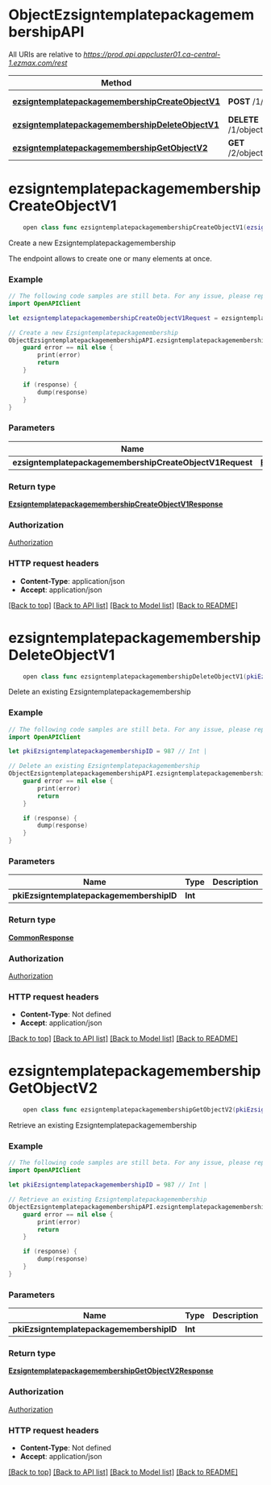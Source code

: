 # ObjectEzsigntemplatepackagemembershipAPI

All URIs are relative to *https://prod.api.appcluster01.ca-central-1.ezmax.com/rest*

Method | HTTP request | Description
------------- | ------------- | -------------
[**ezsigntemplatepackagemembershipCreateObjectV1**](ObjectEzsigntemplatepackagemembershipAPI.md#ezsigntemplatepackagemembershipcreateobjectv1) | **POST** /1/object/ezsigntemplatepackagemembership | Create a new Ezsigntemplatepackagemembership
[**ezsigntemplatepackagemembershipDeleteObjectV1**](ObjectEzsigntemplatepackagemembershipAPI.md#ezsigntemplatepackagemembershipdeleteobjectv1) | **DELETE** /1/object/ezsigntemplatepackagemembership/{pkiEzsigntemplatepackagemembershipID} | Delete an existing Ezsigntemplatepackagemembership
[**ezsigntemplatepackagemembershipGetObjectV2**](ObjectEzsigntemplatepackagemembershipAPI.md#ezsigntemplatepackagemembershipgetobjectv2) | **GET** /2/object/ezsigntemplatepackagemembership/{pkiEzsigntemplatepackagemembershipID} | Retrieve an existing Ezsigntemplatepackagemembership


# **ezsigntemplatepackagemembershipCreateObjectV1**
```swift
    open class func ezsigntemplatepackagemembershipCreateObjectV1(ezsigntemplatepackagemembershipCreateObjectV1Request: EzsigntemplatepackagemembershipCreateObjectV1Request, completion: @escaping (_ data: EzsigntemplatepackagemembershipCreateObjectV1Response?, _ error: Error?) -> Void)
```

Create a new Ezsigntemplatepackagemembership

The endpoint allows to create one or many elements at once.

### Example
```swift
// The following code samples are still beta. For any issue, please report via http://github.com/OpenAPITools/openapi-generator/issues/new
import OpenAPIClient

let ezsigntemplatepackagemembershipCreateObjectV1Request = ezsigntemplatepackagemembership-createObject-v1-Request(aObjEzsigntemplatepackagemembership: [ezsigntemplatepackagemembership-RequestCompound()]) // EzsigntemplatepackagemembershipCreateObjectV1Request | 

// Create a new Ezsigntemplatepackagemembership
ObjectEzsigntemplatepackagemembershipAPI.ezsigntemplatepackagemembershipCreateObjectV1(ezsigntemplatepackagemembershipCreateObjectV1Request: ezsigntemplatepackagemembershipCreateObjectV1Request) { (response, error) in
    guard error == nil else {
        print(error)
        return
    }

    if (response) {
        dump(response)
    }
}
```

### Parameters

Name | Type | Description  | Notes
------------- | ------------- | ------------- | -------------
 **ezsigntemplatepackagemembershipCreateObjectV1Request** | [**EzsigntemplatepackagemembershipCreateObjectV1Request**](EzsigntemplatepackagemembershipCreateObjectV1Request.md) |  | 

### Return type

[**EzsigntemplatepackagemembershipCreateObjectV1Response**](EzsigntemplatepackagemembershipCreateObjectV1Response.md)

### Authorization

[Authorization](../README.md#Authorization)

### HTTP request headers

 - **Content-Type**: application/json
 - **Accept**: application/json

[[Back to top]](#) [[Back to API list]](../README.md#documentation-for-api-endpoints) [[Back to Model list]](../README.md#documentation-for-models) [[Back to README]](../README.md)

# **ezsigntemplatepackagemembershipDeleteObjectV1**
```swift
    open class func ezsigntemplatepackagemembershipDeleteObjectV1(pkiEzsigntemplatepackagemembershipID: Int, completion: @escaping (_ data: CommonResponse?, _ error: Error?) -> Void)
```

Delete an existing Ezsigntemplatepackagemembership



### Example
```swift
// The following code samples are still beta. For any issue, please report via http://github.com/OpenAPITools/openapi-generator/issues/new
import OpenAPIClient

let pkiEzsigntemplatepackagemembershipID = 987 // Int | 

// Delete an existing Ezsigntemplatepackagemembership
ObjectEzsigntemplatepackagemembershipAPI.ezsigntemplatepackagemembershipDeleteObjectV1(pkiEzsigntemplatepackagemembershipID: pkiEzsigntemplatepackagemembershipID) { (response, error) in
    guard error == nil else {
        print(error)
        return
    }

    if (response) {
        dump(response)
    }
}
```

### Parameters

Name | Type | Description  | Notes
------------- | ------------- | ------------- | -------------
 **pkiEzsigntemplatepackagemembershipID** | **Int** |  | 

### Return type

[**CommonResponse**](CommonResponse.md)

### Authorization

[Authorization](../README.md#Authorization)

### HTTP request headers

 - **Content-Type**: Not defined
 - **Accept**: application/json

[[Back to top]](#) [[Back to API list]](../README.md#documentation-for-api-endpoints) [[Back to Model list]](../README.md#documentation-for-models) [[Back to README]](../README.md)

# **ezsigntemplatepackagemembershipGetObjectV2**
```swift
    open class func ezsigntemplatepackagemembershipGetObjectV2(pkiEzsigntemplatepackagemembershipID: Int, completion: @escaping (_ data: EzsigntemplatepackagemembershipGetObjectV2Response?, _ error: Error?) -> Void)
```

Retrieve an existing Ezsigntemplatepackagemembership



### Example
```swift
// The following code samples are still beta. For any issue, please report via http://github.com/OpenAPITools/openapi-generator/issues/new
import OpenAPIClient

let pkiEzsigntemplatepackagemembershipID = 987 // Int | 

// Retrieve an existing Ezsigntemplatepackagemembership
ObjectEzsigntemplatepackagemembershipAPI.ezsigntemplatepackagemembershipGetObjectV2(pkiEzsigntemplatepackagemembershipID: pkiEzsigntemplatepackagemembershipID) { (response, error) in
    guard error == nil else {
        print(error)
        return
    }

    if (response) {
        dump(response)
    }
}
```

### Parameters

Name | Type | Description  | Notes
------------- | ------------- | ------------- | -------------
 **pkiEzsigntemplatepackagemembershipID** | **Int** |  | 

### Return type

[**EzsigntemplatepackagemembershipGetObjectV2Response**](EzsigntemplatepackagemembershipGetObjectV2Response.md)

### Authorization

[Authorization](../README.md#Authorization)

### HTTP request headers

 - **Content-Type**: Not defined
 - **Accept**: application/json

[[Back to top]](#) [[Back to API list]](../README.md#documentation-for-api-endpoints) [[Back to Model list]](../README.md#documentation-for-models) [[Back to README]](../README.md)

